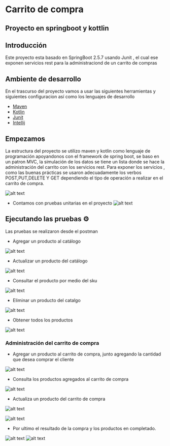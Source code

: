 # Carrito de compra
## Proyecto en springboot y kottlin

## Introducción

Este proyecto esta basado en SpringBoot 2.5.7 usando Junit , el cual ese exponen servicios rest para la administraciond de un carrito de compras

## Ambiente de desarrollo

En el trascurso del proyecto vamos a usar las siguientes herramientas y siguientes configuracion así como los lenguajes de desarrollo

* [Maven](https://maven.apache.org/)
* [Kotlin](https://kotlinlang.org/docs/reference/)
* [Junit](https://junit.org/junit5/)
* [Intellij](https://www.jetbrains.com/es-es/idea/)

<!-- Empezamos -->
## Empezamos

La estructura del proyecto se utilizo maven y  kotlin como lenguaje de programación apoyandonos con el framework de spring boot, se baso en un patron MVC, la simulación de los datos se tiene un lista donde se hace la administración del carrito con los servicios rest.
Para exponer los servicios , como las buenas prácticas se usaron adecuadamente los verbos POST,PUT,DELETE Y GET dependiendo el tipo de operación a realizar en el carrito de compra.

![alt text](https://github.com/jorauche/CarritoEcommerce/blob/master/Pantallas/EstructuraProyecto.png)

* Contamos con pruebas unitarias en el proyecto 
![alt text](https://github.com/jorauche/CarritoEcommerce/blob/master/Pantallas/PruebasUnitarias.png)

## Ejecutando las pruebas ⚙️
Las pruebas se realizaron desde el postman

* Agregar un producto al catálogo

![alt text](https://github.com/jorauche/CarritoEcommerce/blob/master/Pantallas/AgregarProducto.png)

* Actualizar un producto del catálogo

![alt text](https://github.com/jorauche/CarritoEcommerce/blob/master/Pantallas/ActualizaProducto.png)

* Consultar el producto por medio del sku 

![alt text](https://github.com/jorauche/CarritoEcommerce/blob/master/Pantallas/ConsultaProductoSKU.png)

* Eliminar un producto del catalgo

![alt text](https://github.com/jorauche/CarritoEcommerce/blob/master/Pantallas/EliminarProducto.png)

* Obtener todos los productos

![alt text](https://github.com/jorauche/CarritoEcommerce/blob/master/Pantallas/ObtenerProductos.png)

### Administración del carrito de compra

* Agregar un producto al carrito de compra, junto agregando la cantidad que desea comprar el cliente

![alt text](https://github.com/jorauche/CarritoEcommerce/blob/master/Pantallas/AgregarProductoCarrito.png)

* Consulta los productos agregados al carrito de compra

![alt text](https://github.com/jorauche/CarritoEcommerce/blob/master/Pantallas/ConsultaProductosCarrito.png)

* Actualiza un producto del carrito de compra

![alt text](https://github.com/jorauche/CarritoEcommerce/blob/master/Pantallas/ActualizaProductoCarrito.png)

![alt text](https://github.com/jorauche/CarritoEcommerce/blob/master/Pantallas/ResultadoActualizaCarritoProducto.png)

* Por ultimo el resultado de la compra y los productos en completado.

![alt text](https://github.com/jorauche/CarritoEcommerce/blob/master/Pantallas/TotalCompra.png)
![alt text](https://github.com/jorauche/CarritoEcommerce/blob/master/Pantallas/CarritoEstatusCompletado.png)

